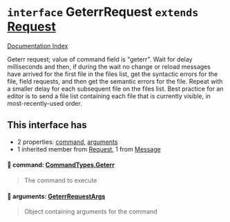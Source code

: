 # `interface` GeterrRequest `extends` [Request](../interface.Request/README.md)

[Documentation Index](../README.md)

Geterr request; value of command field is "geterr". Wait for
delay milliseconds and then, if during the wait no change or
reload messages have arrived for the first file in the files
list, get the syntactic errors for the file, field requests,
and then get the semantic errors for the file.  Repeat with a
smaller delay for each subsequent file on the files list.  Best
practice for an editor is to send a file list containing each
file that is currently visible, in most-recently-used order.

## This interface has

- 2 properties:
[command](#-command-commandtypesgeterr),
[arguments](#-arguments-geterrrequestargs)
- 1 inherited member from [Request](../interface.Request/README.md), 1 from [Message](../interface.Message/README.md)


#### 📄 command: [CommandTypes.Geterr](../enum.CommandTypes/README.md#geterr--geterr)

> The command to execute



#### 📄 arguments: [GeterrRequestArgs](../interface.GeterrRequestArgs/README.md)

> Object containing arguments for the command



